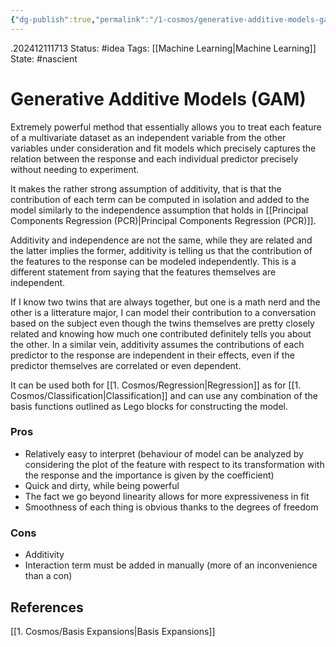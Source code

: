 ```yaml
---
{"dg-publish":true,"permalink":"/1-cosmos/generative-additive-models-gam/","created":"2024-12-11T17:13:53.698-05:00","updated":"2024-12-11T17:27:51.626-05:00"}
---
```


.202412111713
Status: #idea
Tags: [[Machine Learning\|Machine Learning]]
State: #nascient
# Generative Additive Models (GAM)

Extremely powerful method that essentially allows you to treat each feature of a multivariate dataset as an independent variable from the other variables under consideration and fit models which precisely captures the relation between the response and each individual predictor precisely without needing to experiment.

It makes the rather strong assumption of additivity, that is that the contribution of each term can be computed in isolation and added to the model similarly to the independence assumption that holds in [[Principal Components Regression (PCR)\|Principal Components Regression (PCR)]].

Additivity and independence are not the same, while they are related and the latter implies the former, additivity is telling us that the contribution of the features to the response can be modeled independently. This is a different statement from saying that the features themselves are independent.

If I know two twins that are always together, but one is a math nerd and the other is a litterature major, I can model their contribution to a conversation based on the subject even though the twins themselves are pretty closely related and knowing how much one contributed definitely tells you about the other. In a similar vein, additivity assumes the contributions of each predictor to the response are independent in their effects, even if the predictor themselves are correlated or even dependent.

It can be used both for [[1. Cosmos/Regression\|Regression]] as for [[1. Cosmos/Classification\|Classification]] and can use any combination of the basis functions outlined as Lego blocks for constructing the model.


### Pros
- Relatively easy to interpret (behaviour of model can be analyzed by considering the plot of the feature with respect to its transformation with the response and the importance is given by the coefficient)
- Quick and dirty, while being powerful
- The fact we go beyond linearity allows for more expressiveness in fit
- Smoothness of each thing is obvious thanks to the degrees of freedom
### Cons
- Additivity
- Interaction term must be added in manually (more of an inconvenience than a con)

## References
[[1. Cosmos/Basis Expansions\|Basis Expansions]]